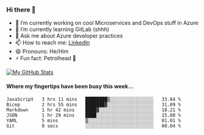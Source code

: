 ### Hi there 👋

- 🔭 I’m currently working on cool Microservices and DevOps stuff in Azure
- 🌱 I’m currently learning GitLab (shhh)
- 💬 Ask me about Azure developer practices
- 📫 How to reach me: [LinkedIn](https://www.linkedin.com/in/gordonbyers/)
- 😄 Pronouns: He/Him 
- ⚡ Fun fact: Petrolhead 🚙

[![My GitHub Stats](https://github-readme-stats.vercel.app/api/?username=gordonby&count_private=true&theme=tokyonight&showicons=true)]()
<!--[![My GitHub Language Stats](https://github-readme-stats.vercel.app/api/top-langs/?username=gordonby&langs_count=5&theme=tokyonight)]()-->

#### Where my fingertips have been busy this week... 
<!--START_SECTION:waka-->

```text
JavaScript   3 hrs 11 mins   ████████▒░░░░░░░░░░░░░░░░   33.84 %
Bicep        2 hrs 55 mins   ███████▓░░░░░░░░░░░░░░░░░   31.09 %
Markdown     1 hr 42 mins    ████▓░░░░░░░░░░░░░░░░░░░░   18.21 %
JSON         1 hr 29 mins    ████░░░░░░░░░░░░░░░░░░░░░   15.80 %
YAML         5 mins          ▒░░░░░░░░░░░░░░░░░░░░░░░░   01.01 %
Git          0 secs          ░░░░░░░░░░░░░░░░░░░░░░░░░   00.04 %
```

<!--END_SECTION:waka-->
